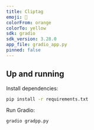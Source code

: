 ```yaml
---
title: Cliptag
emoji: 🌄
colorFrom: orange
colorTo: yellow
sdk: gradio
sdk_version: 3.28.0
app_file: gradio_app.py
pinned: false
---
```


## Up and running

Install dependencies:

```bash
pip install -r requirements.txt
```

Run Gradio:

```bash
gradio gradpp.py
```
